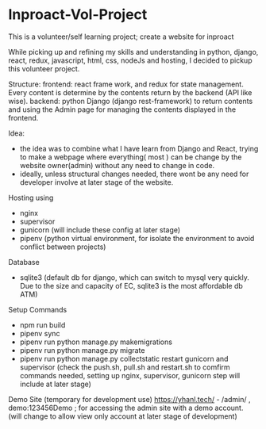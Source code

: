 # Inproact-Vol-Project
This is a volunteer/self learning project; create a website for inproact

While picking up and refining my skills and understanding in python, django, react, redux, javascript, html, css, nodeJs and hosting, I decided to pickup this volunteer project. 

Structure:
  frontend: react frame work, and redux for state management. Every content is determine by the contents return by the backend (API like wise). 
  backend: python Django (django rest-framework) to return contents and using the Admin page for managing the contents displayed in the frontend. 
  
 Idea:
  - the idea was to combine what I have learn from Django and React, trying to make a webpage where everything( most ) can be change by the website owner(admin) without any need to change in code. 
  - ideally, unless structural changes needed, there wont be any need for developer involve at later stage of the website.
  
  
Hosting using
  - nginx
  - supervisor
  - gunicorn
  (will include these config at later stage) 
  - pipenv (python virtual environment, for isolate the environment to avoid conflict between projects)
  
  
 Database
  - sqlite3 (default db for django, which can switch to mysql very quickly. Due to the size and capacity of EC, sqlite3 is the most affordable db ATM) 
  
 
 Setup Commands
  - npm run build
  - pipenv sync
  - pipenv run python manage.py makemigrations
  - pipenv run python manage.py migrate
  - pipenv run python manage.py collectstatic
  restart gunicorn and supervisor
  (check the push.sh, pull.sh and restart.sh to comfirm commands needed, setting up nginx, supervisor, gunicorn step will include at later stage)
 
 Demo Site (temporary for development use)
  https://yhanl.tech/
    - /admin/ , demo:123456Demo ; for accessing the admin site with a demo account. (will change to allow view only account at later stage of development) 
    
